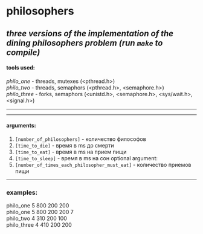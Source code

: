 # philosophers
*three versions of the implementation of the dining philosophers problem (run `make` to compile)*
---

#### tools used:
*philo_one* - threads, mutexes (<pthread.h>)  
*philo_two* - threads, semaphors (<pthread.h>, <semaphore.h>)  
*philo_three* - forks, semaphors (<unistd.h>, <semaphore.h>, <sys/wait.h>, <signal.h>)  
***
---
#### arguments:
 1. `[number_of_philosophers]` - количество философов
 2. `[time_to_die]` - время в ms до смерти
 3. `[time_to_eat]` - время в ms на прием пищи
 4. `[time_to_sleep]` - время в ms на сон
 optional argument:
 5. `[number_of_times_each_philosopher_must_eat]` - количество приемов пищи
 ---
### examples:
 philo_one 5 800 200 200  
 philo_one 5 800 200 200 7  
 philo_two 4 310 200 100  
 philo_three 4 410 200 200  


